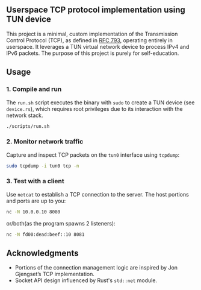 ## Userspace TCP protocol implementation using TUN device

This project is a minimal, custom implementation of the Transmission Control Protocol
(TCP), as defined in [RFC 793](https://www.rfc-editor.org/rfc/rfc793.html), operating entirely in userspace. It leverages a TUN virtual
network device to process IPv4 and IPv6 packets. The purpose of this project is purely for
self-education.

## Usage

### 1. Compile and run

The `run.sh` script executes the binary with `sudo` to create a TUN device (see `device.rs`), which requires root privileges
due to its interaction with the network stack.

```bash
./scripts/run.sh
```

### 2. Monitor network traffic

Capture and inspect TCP packets on the `tun0` interface using `tcpdump`:

```bash
sudo tcpdump -i tun0 tcp -n
```

### 3. Test with a client

Use `netcat` to establish a TCP connection to the server. The host portions and ports are
up to you:

```bash
nc -N 10.0.0.10 8080
```

or/both(as the program spawns 2 listeners):

```bash
nc -N fd00:dead:beef::10 8081
```

## Acknowledgments

- Portions of the connection management logic are inspired by Jon Gjengset’s TCP implementation.
- Socket API design influenced by Rust's `std::net` module.
